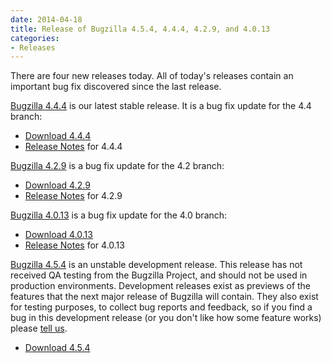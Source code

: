 ```yaml
---
date: 2014-04-18
title: Release of Bugzilla 4.5.4, 4.4.4, 4.2.9, and 4.0.13
categories:
- Releases
---
```


There are four new releases today. All of today's releases contain an important bug fix discovered since the last release.

[Bugzilla 4.4.4](/releases/4.4.4/) is our latest stable release. It is a bug fix update for the 4.4 branch:

*   [Download 4.4.4](/download/#v44)
*   [Release Notes](/releases/4.4.4/) for 4.4.4

[Bugzilla 4.2.9](/releases/4.2.9/) is a bug fix update for the 4.2 branch:

*   [Download 4.2.9](/download/#v42)
*   [Release Notes](/releases/4.2.9/) for 4.2.9

[Bugzilla 4.0.13](/releases/4.0.13/) is a bug fix update for the 4.0 branch:

*   [Download 4.0.13](/download/#v40)
*   [Release Notes](/releases/4.0.13/) for 4.0.13

[Bugzilla 4.5.4](/releases/5.0/) is an unstable development release. This release has not received QA testing from the Bugzilla Project, and should not be used in production environments. Development releases exist as previews of the features that the next major release of Bugzilla will contain. They also exist for testing purposes, to collect bug reports and feedback, so if you find a bug in this development release (or you don't like how some feature works) please [tell us](/contributing/reporting_bugs).

*   [Download 4.5.4](/download/#v50)

